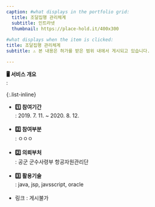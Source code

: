 ```yaml
---
caption: #what displays in the portfolio grid:
  title: 조달집행 관리체계
  subtitle: 인트라넷
  thumbnail: https://place-hold.it/400x300
  
#what displays when the item is clicked:
title: 조달집행 관리체계
subtitle: ⚠️ 본 내용은 허가를 받은 범위 내에서 게시되고 있습니다.

---
```


<strong>🖥 서비스 개요</strong><br>: 

{:.list-inline} 
- <strong>1️⃣ 참여기간</strong><br>: 2019. 7. 11. ~ 2020. 8. 12.<br><br>
- <strong>2️⃣ 참여부분</strong><br>: ㅇㅇㅇ<br><br>
- <strong>2️⃣ 의뢰부처</strong><br>: 공군 군수사령부 항공자원관리단<br><br>
- <strong>3️⃣ 활용기술</strong><br>: java, jsp, javsscript, oracle<br><br>
- 링크 : 게시불가

